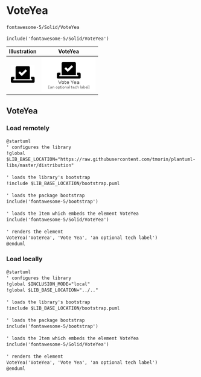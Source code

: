 # VoteYea


```text
fontawesome-5/Solid/VoteYea
```

```text
include('fontawesome-5/Solid/VoteYea')
```



| Illustration | VoteYea |
| :---: | :---: |
| ![illustration for Illustration](../../fontawesome-5/Solid/VoteYea.png) | ![illustration for VoteYea](../../fontawesome-5/Solid/VoteYea.Local.png) |




## VoteYea

### Load remotely
```plantuml
@startuml
' configures the library
!global $LIB_BASE_LOCATION="https://raw.githubusercontent.com/tmorin/plantuml-libs/master/distribution"

' loads the library's bootstrap
!include $LIB_BASE_LOCATION/bootstrap.puml

' loads the package bootstrap
include('fontawesome-5/bootstrap')

' loads the Item which embeds the element VoteYea
include('fontawesome-5/Solid/VoteYea')

' renders the element
VoteYea('VoteYea', 'Vote Yea', 'an optional tech label')
@enduml
```

### Load locally
```plantuml
@startuml
' configures the library
!global $INCLUSION_MODE="local"
!global $LIB_BASE_LOCATION="../.."

' loads the library's bootstrap
!include $LIB_BASE_LOCATION/bootstrap.puml

' loads the package bootstrap
include('fontawesome-5/bootstrap')

' loads the Item which embeds the element VoteYea
include('fontawesome-5/Solid/VoteYea')

' renders the element
VoteYea('VoteYea', 'Vote Yea', 'an optional tech label')
@enduml
```

